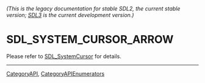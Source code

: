 ###### (This is the legacy documentation for stable SDL2, the current stable version; [SDL3](https://wiki.libsdl.org/SDL3/) is the current development version.)
# SDL_SYSTEM_CURSOR_ARROW

Please refer to [SDL_SystemCursor](SDL_SystemCursor) for details.

----
[CategoryAPI](CategoryAPI), [CategoryAPIEnumerators](CategoryAPIEnumerators)

